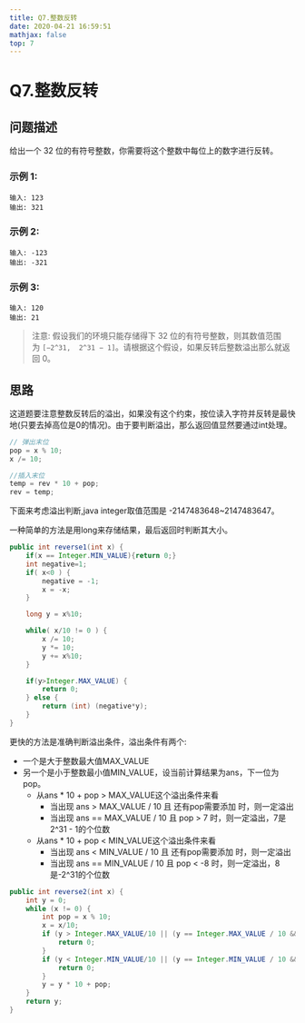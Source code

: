 ```yaml
---
title: Q7.整数反转
date: 2020-04-21 16:59:51
mathjax: false
top: 7
---
```

# Q7.整数反转

## 问题描述

给出一个 32 位的有符号整数，你需要将这个整数中每位上的数字进行反转。

### 示例 1:

```text
输入: 123
输出: 321
```

### 示例 2:

```text
输入: -123
输出: -321
```

### 示例 3:

```text
输入: 120
输出: 21
```

> 注意: 假设我们的环境只能存储得下 32 位的有符号整数，则其数值范围为 `[−2^31,  2^31 − 1]`。请根据这个假设，如果反转后整数溢出那么就返回 0。

## 思路

这道题要注意整数反转后的溢出，如果没有这个约束，按位读入字符并反转是最快地(只要去掉高位是0的情况)。由于要判断溢出，那么返回值显然要通过int处理。

```java
// 弹出末位
pop = x % 10;
x /= 10;

//插入末位
temp = rev * 10 + pop;
rev = temp;
```

下面来考虑溢出判断,java integer取值范围是 -2147483648~2147483647。

一种简单的方法是用long来存储结果，最后返回时判断其大小。

```java
public int reverse1(int x) {
    if(x == Integer.MIN_VALUE){return 0;}
    int negative=1;
    if( x<0 ) {
        negative = -1;
        x = -x;
    }

    long y = x%10;

    while( x/10 != 0 ) {
        x /= 10;
        y *= 10;
        y += x%10;
    }

    if(y>Integer.MAX_VALUE) {
        return 0;
    } else {
        return (int) (negative*y);
    }
}
```

更快的方法是准确判断溢出条件，溢出条件有两个:

* 一个是大于整数最大值MAX_VALUE
* 另一个是小于整数最小值MIN_VALUE，设当前计算结果为ans，下一位为pop。
    * 从ans * 10 + pop > MAX_VALUE这个溢出条件来看
        * 当出现 ans > MAX_VALUE / 10 且 还有pop需要添加 时，则一定溢出
        * 当出现 ans == MAX_VALUE / 10 且 pop > 7 时，则一定溢出，7是2^31 - 1的个位数
    * 从ans * 10 + pop < MIN_VALUE这个溢出条件来看
        * 当出现 ans < MIN_VALUE / 10 且 还有pop需要添加 时，则一定溢出
        * 当出现 ans == MIN_VALUE / 10 且 pop < -8 时，则一定溢出，8是-2^31的个位数

```java
public int reverse2(int x) {
    int y = 0;
    while (x != 0) {
        int pop = x % 10;
        x = x/10;
        if (y > Integer.MAX_VALUE/10 || (y == Integer.MAX_VALUE / 10 && pop > 7)) {
            return 0;
        }
        if (y < Integer.MIN_VALUE/10 || (y == Integer.MIN_VALUE / 10 && pop < -8)) {
            return 0;
        }
        y = y * 10 + pop;
    }
    return y;
}
```